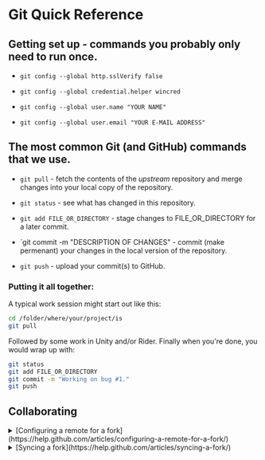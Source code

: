 # Git Quick Reference

## Getting set up - commands you probably only need to run once.

* `git config --global http.sslVerify false`

* `git config --global credential.helper wincred`

* `git config --global user.name "YOUR NAME"`

* `git config --global user.email "YOUR E-MAIL ADDRESS"`

## The most common Git (and GitHub) commands that we use.

* `git pull` - fetch the contents of the _upstream_ repository and merge changes into your local copy of the repository.

* `git status` - see what has changed in this repository.

* `git add FILE_OR_DIRECTORY` - stage changes to FILE_OR_DIRECTORY for a later commit.

* `git commit -m "DESCRIPTION OF CHANGES" - commit (make permenant) your changes in the local version of the repository.

* `git push` - upload your commit(s) to GitHub.

### Putting it all together:

A typical work session might start out like this:

```bash
cd /folder/where/your/project/is
git pull
```

Followed by some work in Unity and/or Rider. Finally when you're done, you would wrap up with:

```bash
git status
git add FILE_OR_DIRECTORY
git commit -m "Working on bug #1."
git push
```
## Collaborating

<details>
  <summary>
    [Configuring a remote for a fork](https://help.github.com/articles/configuring-a-remote-for-a-fork/)
  </summary>
</details>

<details>
  <summary>
    [Syncing a fork](https://help.github.com/articles/syncing-a-fork/)
  </summary>
</details>
